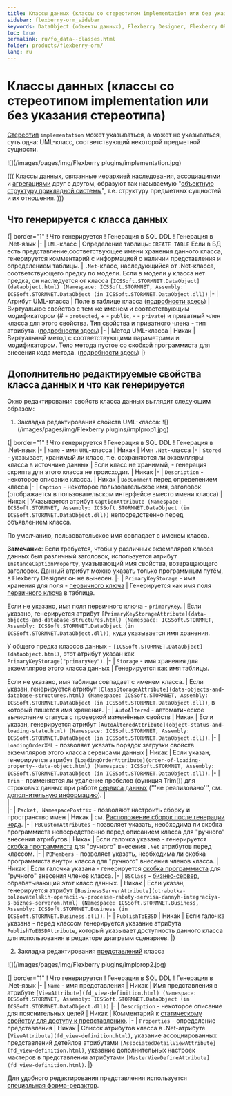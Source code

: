 ```yaml
---
title: Классы данных (классы со стереотипом implementation или без указания стереотипа) и их свойства 
sidebar: flexberry-orm_sidebar
keywords: DataObject (объекты данных), Flexberry Designer, Flexberry ORM, Public
toc: true
permalink: ru/fo_data--classes.html
folder: products/flexberry-orm/
lang: ru
---
```


# Классы данных (классы со стереотипом implementation или без указания стереотипа)
[Стереотип](fd_key-concepts.html) `implementation` может указываться, а может не указываться, суть одна: UML-класс, соответствующий некоторой предметной сущности.

![](/images/pages/img/Flexberry plugins/implementation.jpg)

(((
<msg type=important>Классы данных, связанные [иерархией наследования](inheritance.html), [ассоциациями](master--association.html) и [агрегациями](detail-associations-and-their-properties.html) друг с другом, образуют так называемую "[объектную структуру прикладной системы](fd_key-concepts.html)", т.е. структуру предметных сущностей и их отношения.</msg>
)))

## Что генерируется с класса данных

{| border="1"
! Что генерируется
! Генерация в SQL DDL
! Генерация в .Net-язык
|-
| `UML`-класс
| Определение таблицы: `CREATE TABLE`
Если в БД есть представление,соответствующее имени хранения данного класса, генерируется комментарий с информацией о наличии представления и определением таблицы.
| `.Net`-класс, наследующийся от .Net-класса, соответствующего предку по модели. Если в модели у класса нет предка, он наследуется от класса `[ICSSoft.STORMNET.DataObject](dataobject.html) (Namespace: ICSSoft.STORMNET, Assembly: ICSSoft.STORMNET.DataObject (in ICSSoft.STORMNET.DataObject.dll))`
|-
| Атрибут UML-класса
| Поле в таблице класса ([подробности здесь](attributes-class-data.html))
| Виртуальное свойство с тем же именем и соответствующим модификатором (# - `protected`, + - `public`, - - `private`) и приватный член класса для этого свойства.
Тип свойства и приватного члена - тип атрибута.
 ([подробности здесь](attributes-class-data.html))
|-
| Метод UML-класса
| Никак
| Виртуальный метод с соответствующими параметрами и модификатором. Тело метода пустое со скобкой программиста для внесения кода метода. ([подробности здесь](class-methods-and-method-parameters.html))
|}


## Дополнительно редактируемые свойства класса данных и что как генерируется
Окно редактирования свойств класса данных выглядит следующим образом:

1. Закладка редактирования свойств UML-класса:
![](/images/pages/img/Flexberry plugins/implprop1.jpg)

{| border="1"
! Что генерируется
! Генерация в SQL DDL
! Генерация в .Net-язык
|-
| `Name` - имя `UML`-класса
| Никак
| Имя `.Net`-класса
|-
| `Stored` - указывает, хранимый ли класс, т.е. сохраняются ли экземпляры класса в источнике данных
| Если класс не хранимый, - генерация скрипта для этого класса не происходит.
| Никак
|-
| `Description` - некоторое описание класса.
| Никак
| `DocComment` перед определением класса
|-
| `Caption` - некоторое пользовательское имя, заголовок (отображается в пользовательском интерфейсе вместо имени класса)
| Никак
| Указывается атрибут `CaptionAttribute (Namespace: ICSSoft.STORMNET, Assembly: ICSSoft.STORMNET.DataObject (in ICSSoft.STORMNET.DataObject.dll))` непосредственно перед объявлением класса.

 По умолчанию, пользовательское имя совпадает с именем класса.

__Замечание__: Если требуется, чтобы у различных экземпляров класса данных был различный заголовок, используется атрибут `InstanceCaptionProperty`, указывающий имя свойства, возвращающего заголовок. Данный атрибут можно указать только программным путём, в Flexberry Designer он не вынесен.
|-
| `PrimaryKeyStorage` - имя хранения для поля - [первичного ключа](primary-keys-objects.html)
| Генерируется как имя поля [первичного ключа](primary-keys-objects.html) в таблице.

Если не указано, имя поля первичного ключа - `primaryKey`.
| Если указано, генерируется атрибут `[PrimaryKeyStorageAttribute](data-objects-and-database-structures.html) (Namespace: ICSSoft.STORMNET, Assembly: ICSSoft.STORMNET.DataObject (in ICSSoft.STORMNET.DataObject.dll))`, куда указывается имя хранения.

У общего предка классов данных - `[ICSSoft.STORMNET.DataObject](dataobject.html)`, этот атрибут указан как `PrimaryKeyStorage("primaryKey")`.
|-
| `Storage` - имя хранения для экземпляров этого класса данных
| Генерируется как имя таблицы.

Если не указано, имя таблицы совпадает с именем класса.
| Если указан, генерируется атрибут `[ClassStorageAttribute](data-objects-and-database-structures.html) (Namespace: ICSSoft.STORMNET, Assembly: ICSSoft.STORMNET.DataObject (in ICSSoft.STORMNET.DataObject.dll))`, в который пишется имя хранения.
|-
| `AutoAltered` - автоматическое вычисление статуса с проверкой изменённых свойств 
| Никак
| Если указан, генерируется атрибут `[AutoAlteredAttribute](object-status-and-loading-state.html) (Namespace: ICSSoft.STORMNET, Assembly: ICSSoft.STORMNET.DataObject (in ICSSoft.STORMNET.DataObject.dll))`.
|-
| `LoadingOrderXML` - позволяет указать порядок загрузки свойств экземпляров этого класса сервисами данных
| Никак
| Если указан, генерируется атрибут `[LoadingOrderAttribute](order-of-loading-property--data-object.html) (Namespace: ICSSoft.STORMNET, Assembly: ICSSoft.STORMNET.DataObject (in ICSSoft.STORMNET.DataObject.dll))`.
|-
| `Trim` - применяется ли удаление пробелов (функция Trim()) для строковых данных при работе [сервиса данных](data-service.html)
('''не реализовано''', см. [дополнительную информацию](trimmed-string-storage.html)).
|    
|   
|-
| `Packet, NamespacePostfix` - позволяют настроить сборку и пространство имен
| Никак
| см. [Расположение сборок после генерации кода](location-assembly-after-code-generation.html).
|-
| `PBCustomAttributes` - позволяет указать, необходима ли скобка программиста непосредственно перед описанием класса для "ручного" внесения атрибутов 
| Никак
| Если галочка указана - генерируется [скобка программиста](programmer-brackets.html) для "ручного" внесения `.Net` атрибутов перед классом.
|-
| `PBMembers` - позволяет указать, необходима ли скобка программиста внутри класса для "ручного" внесения членов класса.
| Никак
| Если галочка указана - генерируется [скобка программиста](programmer-brackets.html) для "ручного" внесения членов класса.
|-
| `BSClass` - [бизнес-сервер](business-servers.html), обрабатывающий этот класс данных.
| Никак
| Если указан, генерируется атрибут `[BusinessServerAttribute](otrabotka-polzovatelskih-operacii-v-processe-raboty-servisa-dannyh-integraciya-s-biznes-serverom.html) (Namespace: ICSSoft.STORMNET.Business, Assembly: ICSSoft.STORMNET.Business (in ICSSoft.STORMNET.Business.dll))`.
|-
| `PublishToEBSD`
| Никак
| Если галочка указана - перед классом генерируется указание атрибута `PublishToEBSDAttribute`, который указывает доступность данного класса для использования в редакторе диаграмм сценариев.
|}

2. Закладка редактирования [представлений](fd_view-definition.html) класса


![](/images/pages/img/Flexberry plugins/implprop2.jpg)

{| border="1"
! Что генерируется
! Генерация в SQL DDL
! Генерация в .Net-язык
|-
| `Name` - имя представления
| Никак
| Имя представления в атрибуте `[ViewAttribute](fd_view-definition.html) (Namespace: ICSSoft.STORMNET, Assembly: ICSSoft.STORMNET.DataObject (in ICSSoft.STORMNET.DataObject.dll))`
|-
| `Description` - некоторое описание для пояснительных целей
| Никак
| Комментарий к [статическому свойству для доступу к представлению](static--view--accessors.html).
|-
| `Properties` - определение представления
| Никак
| Список атрибутов класса в .Net-атрибуте `[ViewAttribute](fd_view-definition.html)`, указание ассоциированных представлений детейлов атрибутами `[AssociatedDetailViewAttribute](fd_view-definition.html)`, указание дополнительных настроек мастеров в представлении атрибутами `[MasterViewDefineAttribute](fd_view-definition.html)`.
|}

Для удобного редактирования представления используется [специальная форма-редактор](view-edit-form.html).
